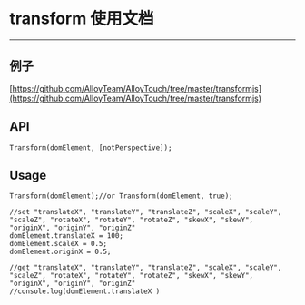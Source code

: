# transform 使用文档


----------


## 例子

[https://github.com/AlloyTeam/AlloyTouch/tree/master/transformjs](https://github.com/AlloyTeam/AlloyTouch/tree/master/transformjs)


## API

	Transform(domElement, [notPerspective]);


## Usage


	Transform(domElement);//or Transform(domElement, true);
	
	//set "translateX", "translateY", "translateZ", "scaleX", "scaleY", "scaleZ", "rotateX", "rotateY", "rotateZ", "skewX", "skewY", "originX", "originY", "originZ"
	domElement.translateX = 100;
	domElement.scaleX = 0.5;
	domElement.originX = 0.5;
	
	//get "translateX", "translateY", "translateZ", "scaleX", "scaleY", "scaleZ", "rotateX", "rotateY", "rotateZ", "skewX", "skewY", "originX", "originY", "originZ"
	//console.log(domElement.translateX )


